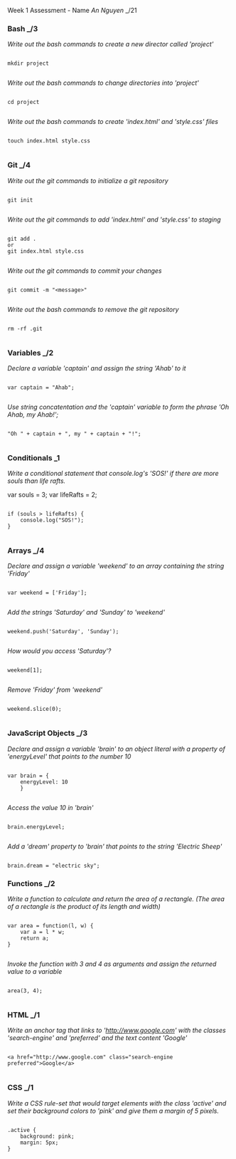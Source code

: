 Week 1 Assessment - Name _An Nguyen_ _/21

### Bash _/3

_Write out the bash commands to create a new director called 'project'_

```

mkdir project 


```

_Write out the bash commands to change directories into 'project'_

```

cd project


```

_Write out the bash commands to create 'index.html' and 'style.css' files_

```

touch index.html style.css


```

### Git _/4

_Write out the git commands to initialize a git repository_

```

git init 


```

_Write out the git commands to add 'index.html' and 'style.css' to staging_

```

git add . 
or 
git index.html style.css


```

_Write out the git commands to commit your changes_

```

git commit -m "<message>"


```

_Write out the bash commands to remove the git repository_

```

rm -rf .git 


```

### Variables _/2

_Declare a variable 'captain' and assign the string 'Ahab' to it_

```

var captain = "Ahab";


```

_Use string concatentation and the 'captain' variable to form the phrase 'Oh Ahab, my Ahab!';_

```

"Oh " + captain + ", my " + captain + "!";


```


### Conditionals _1

_Write a conditional statement that console.log's 'SOS!' if there are more souls than life rafts._

var souls = 3;
var lifeRafts = 2;

```

if (souls > lifeRafts) {
    console.log("SOS!");
}


```

### Arrays _/4

_Declare and assign a variable 'weekend' to an array containing the string 'Friday'_

```

var weekend = ['Friday'];


```

_Add the strings 'Saturday' and 'Sunday' to 'weekend'_

```

weekend.push('Saturday', 'Sunday');


```

_How would you access 'Saturday'?_

```

weekend[1];


```

_Remove 'Friday' from 'weekend'_

```

weekend.slice(0);


```

### JavaScript Objects _/3

_Declare and assign a variable 'brain' to an object literal with a property of 'energyLevel' that points to the number 10_

```

var brain = {
    energyLevel: 10
    }


```

_Access the value 10 in 'brain'_

```

brain.energyLevel;


```

_Add a 'dream' property to 'brain' that points to the string 'Electric Sheep'_

```

brain.dream = "electric sky";

```

### Functions _/2

_Write a function to calculate and return the area of a rectangle._
_(The area of a rectangle is the product of its length and width)_

```

var area = function(l, w) {
    var a = l * w;
    return a;
}


```

_Invoke the function with 3 and 4 as arguments and assign the returned value to a variable_

```

area(3, 4);


```

### HTML _/1

_Write an anchor tag that links to 'http://www.google.com' with the classes 'search-engine' and 'preferred' and the text content 'Google'_

```

<a href="http://www.google.com" class="search-engine preferred">Google</a>


```

### CSS _/1

_Write a CSS rule-set that would target elements with the class 'active' and set their background colors to 'pink' and give them a margin of 5 pixels._

```

.active {
    background: pink;
    margin: 5px;
}


```
